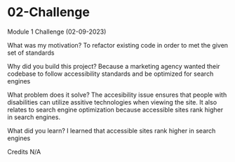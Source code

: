 # 02-Challenge
Module 1 Challenge (02-09-2023)

What was my motivation?
To refactor existing code in order to met the given set of standards

Why did you build this project?
Because a marketing agency wanted their codebase to follow accessibility standards and be optimized for search engines

What problem does it solve?
The accesibility issue ensures that people with disabilities can utilize assitive technologies when viewing the site. It also relates to search engine optimization because accessible sites rank higher in search engines.

What did you learn?
I learned that accessible sites rank higher in search engines

Credits
N/A

